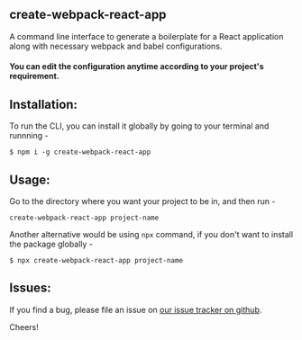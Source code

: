 ## create-webpack-react-app
A command line interface to generate a boilerplate for a React application along with necessary webpack and babel configurations.

#### You can edit the configuration anytime according to your project's requirement.

## Installation:

To run the CLI, you can install it globally by going to your terminal and runnning -

`$ npm i -g create-webpack-react-app`

## Usage:
Go to the directory where you want your project to be in, and then run -

`create-webpack-react-app project-name`

Another alternative would be using `npx` command, if you don't want to install the package globally -

`$ npx create-webpack-react-app project-name`

## Issues:
If you find a bug, please file an issue on [our issue tracker on github](https://github.com/ankita1010/create-webpack-react-app/issues).

Cheers!